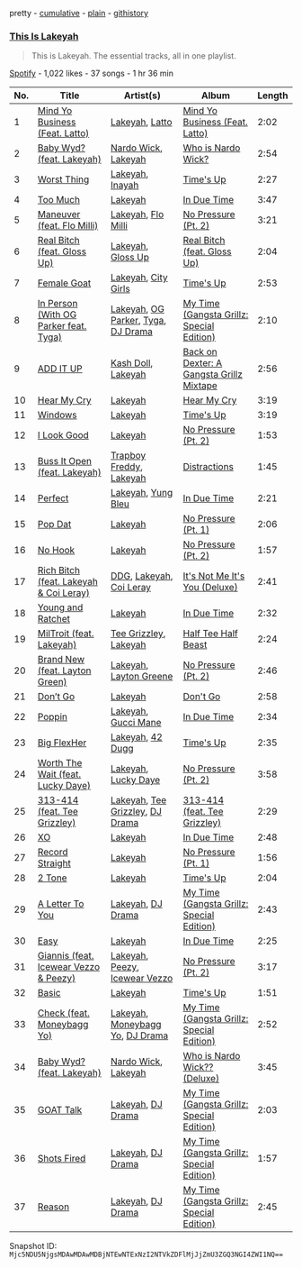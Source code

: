 pretty - [cumulative](/playlists/cumulative/37i9dQZF1DZ06evO4d2pdS.md) - [plain](/playlists/plain/37i9dQZF1DZ06evO4d2pdS) - [githistory](https://github.githistory.xyz/mackorone/spotify-playlist-archive/blob/main/playlists/plain/37i9dQZF1DZ06evO4d2pdS)

### [This Is Lakeyah](https://open.spotify.com/playlist/37i9dQZF1DZ06evO4d2pdS)

> This is Lakeyah\. The essential tracks, all in one playlist.

[Spotify](https://open.spotify.com/user/spotify) - 1,022 likes - 37 songs - 1 hr 36 min

| No. | Title | Artist(s) | Album | Length |
|---|---|---|---|---|
| 1 | [Mind Yo Business \(Feat\. Latto\)](https://open.spotify.com/track/5hR1PFUnx0uRkqYsW4Z4ja) | [Lakeyah](https://open.spotify.com/artist/77gMBvQ2frbQAPyCeoYGm7), [Latto](https://open.spotify.com/artist/3MdXrJWsbVzdn6fe5JYkSQ) | [Mind Yo Business \(Feat\. Latto\)](https://open.spotify.com/album/0NCupn1XlJsAHmUcCCGLQk) | 2:02 |
| 2 | [Baby Wyd? \(feat\. Lakeyah\)](https://open.spotify.com/track/080BnzVFYXgNR6f4jtyzkP) | [Nardo Wick](https://open.spotify.com/artist/0Njy6yR9LykNKYg9yE23QN), [Lakeyah](https://open.spotify.com/artist/77gMBvQ2frbQAPyCeoYGm7) | [Who is Nardo Wick?](https://open.spotify.com/album/338LPt19lJ2GiGmxDSOAtR) | 2:54 |
| 3 | [Worst Thing](https://open.spotify.com/track/5FfInegP9g9CPjmfzZ7TuV) | [Lakeyah](https://open.spotify.com/artist/77gMBvQ2frbQAPyCeoYGm7), [Inayah](https://open.spotify.com/artist/2jomvyAKdqYYimeLl3XcdZ) | [Time's Up](https://open.spotify.com/album/3N4tO5aWP6z6LH44hPPApi) | 2:27 |
| 4 | [Too Much](https://open.spotify.com/track/2sZmxXCO6mZCPTHd6DRcBH) | [Lakeyah](https://open.spotify.com/artist/77gMBvQ2frbQAPyCeoYGm7) | [In Due Time](https://open.spotify.com/album/3Oond2NSMqKhI5zseoD7Hu) | 3:47 |
| 5 | [Maneuver \(feat\. Flo Milli\)](https://open.spotify.com/track/4bWGHob6LSJ6XV2NtEo5Zi) | [Lakeyah](https://open.spotify.com/artist/77gMBvQ2frbQAPyCeoYGm7), [Flo Milli](https://open.spotify.com/artist/08PvCOlef4xdOr20jFSTPd) | [No Pressure \(Pt\. 2\)](https://open.spotify.com/album/7qFvB2y0azbdCp9j1dyRai) | 3:21 |
| 6 | [Real Bitch \(feat\. Gloss Up\)](https://open.spotify.com/track/4zH4kR30s4Cx6HMvodrf32) | [Lakeyah](https://open.spotify.com/artist/77gMBvQ2frbQAPyCeoYGm7), [Gloss Up](https://open.spotify.com/artist/7eDFwYpqsAROCZibWYr5C1) | [Real Bitch \(feat\. Gloss Up\)](https://open.spotify.com/album/6MUUM532DEcR697rck5n90) | 2:04 |
| 7 | [Female Goat](https://open.spotify.com/track/3GvtfWTRoialUPNCbDjdtI) | [Lakeyah](https://open.spotify.com/artist/77gMBvQ2frbQAPyCeoYGm7), [City Girls](https://open.spotify.com/artist/37hAfseJWi0G3Scife12Il) | [Time's Up](https://open.spotify.com/album/3N4tO5aWP6z6LH44hPPApi) | 2:53 |
| 8 | [In Person \(With OG Parker feat\. Tyga\)](https://open.spotify.com/track/0GYi1PEjtCPfXHPGnvs5ON) | [Lakeyah](https://open.spotify.com/artist/77gMBvQ2frbQAPyCeoYGm7), [OG Parker](https://open.spotify.com/artist/5hhgghBFkLDdMn93GW4x3I), [Tyga](https://open.spotify.com/artist/5LHRHt1k9lMyONurDHEdrp), [DJ Drama](https://open.spotify.com/artist/5oNgAs7j5XcBMzWv3HAnHG) | [My Time \(Gangsta Grillz: Special Edition\)](https://open.spotify.com/album/7fN9TVZE3JJFV7QqyVisnh) | 2:10 |
| 9 | [ADD IT UP](https://open.spotify.com/track/3yGkAxLoThYMYzoZcWMNwJ) | [Kash Doll](https://open.spotify.com/artist/3u579Gdap91lMptBSdXTpf), [Lakeyah](https://open.spotify.com/artist/77gMBvQ2frbQAPyCeoYGm7) | [Back on Dexter: A Gangsta Grillz Mixtape](https://open.spotify.com/album/1Jm12CDLPjD2FQHvUBQCNi) | 2:56 |
| 10 | [Hear My Cry](https://open.spotify.com/track/60ElfiVjf4AlzIq2BC5z1X) | [Lakeyah](https://open.spotify.com/artist/77gMBvQ2frbQAPyCeoYGm7) | [Hear My Cry](https://open.spotify.com/album/0JMoNRUAl0DJe7PP2d2eRz) | 3:19 |
| 11 | [Windows](https://open.spotify.com/track/0XgpqzcmMFapQ0kebq1EuD) | [Lakeyah](https://open.spotify.com/artist/77gMBvQ2frbQAPyCeoYGm7) | [Time's Up](https://open.spotify.com/album/3N4tO5aWP6z6LH44hPPApi) | 3:19 |
| 12 | [I Look Good](https://open.spotify.com/track/1qk4oqAEOI0cN8D1J9ato9) | [Lakeyah](https://open.spotify.com/artist/77gMBvQ2frbQAPyCeoYGm7) | [No Pressure \(Pt\. 2\)](https://open.spotify.com/album/7qFvB2y0azbdCp9j1dyRai) | 1:53 |
| 13 | [Buss It Open \(feat\. Lakeyah\)](https://open.spotify.com/track/0Ps4MNq0PYDasTbmF3Uorq) | [Trapboy Freddy](https://open.spotify.com/artist/2ZF0d4lkHLE6MIbVmpN6nN), [Lakeyah](https://open.spotify.com/artist/77gMBvQ2frbQAPyCeoYGm7) | [Distractions](https://open.spotify.com/album/2joAdhMvatZfWwfOSzzxLe) | 1:45 |
| 14 | [Perfect](https://open.spotify.com/track/7nOkNaXqygqopH34aDBmUl) | [Lakeyah](https://open.spotify.com/artist/77gMBvQ2frbQAPyCeoYGm7), [Yung Bleu](https://open.spotify.com/artist/3KNIG74xSTc3dj0TRy7pGX) | [In Due Time](https://open.spotify.com/album/3Oond2NSMqKhI5zseoD7Hu) | 2:21 |
| 15 | [Pop Dat](https://open.spotify.com/track/69IaTU22g3APresMDbF4g9) | [Lakeyah](https://open.spotify.com/artist/77gMBvQ2frbQAPyCeoYGm7) | [No Pressure \(Pt\. 1\)](https://open.spotify.com/album/3e9yHrVpvAh2xeIvG7WcQO) | 2:06 |
| 16 | [No Hook](https://open.spotify.com/track/2qPevuRQkYmm5dvJYWDCny) | [Lakeyah](https://open.spotify.com/artist/77gMBvQ2frbQAPyCeoYGm7) | [No Pressure \(Pt\. 2\)](https://open.spotify.com/album/7qFvB2y0azbdCp9j1dyRai) | 1:57 |
| 17 | [Rich Bitch \(feat\. Lakeyah & Coi Leray\)](https://open.spotify.com/track/0KIxQnTtdBtQmLA3oXzFEB) | [DDG](https://open.spotify.com/artist/0WK3H9OErSn5zKOkOV5egm), [Lakeyah](https://open.spotify.com/artist/77gMBvQ2frbQAPyCeoYGm7), [Coi Leray](https://open.spotify.com/artist/6AMd49uBDJfhf30Ak2QR5s) | [It's Not Me It's You \(Deluxe\)](https://open.spotify.com/album/4JUp6qReEgKfOP76grq6v0) | 2:41 |
| 18 | [Young and Ratchet](https://open.spotify.com/track/1O2vIEgUUDwzUpctAfeAlP) | [Lakeyah](https://open.spotify.com/artist/77gMBvQ2frbQAPyCeoYGm7) | [In Due Time](https://open.spotify.com/album/3Oond2NSMqKhI5zseoD7Hu) | 2:32 |
| 19 | [MilTroit \(feat\. Lakeyah\)](https://open.spotify.com/track/1K3LqqgTfHKyQfY0EMbnQF) | [Tee Grizzley](https://open.spotify.com/artist/6AUl0ykLLpvTktob97x9hO), [Lakeyah](https://open.spotify.com/artist/77gMBvQ2frbQAPyCeoYGm7) | [Half Tee Half Beast](https://open.spotify.com/album/1MPQSjOwfHFILDB3DGoyrp) | 2:24 |
| 20 | [Brand New \(feat\. Layton Green\)](https://open.spotify.com/track/6PBAfbHMqlHWOKon7Uyqdc) | [Lakeyah](https://open.spotify.com/artist/77gMBvQ2frbQAPyCeoYGm7), [Layton Greene](https://open.spotify.com/artist/02ZtVIjKL1PYLlMmP1sz0h) | [No Pressure \(Pt\. 2\)](https://open.spotify.com/album/7qFvB2y0azbdCp9j1dyRai) | 2:46 |
| 21 | [Don’t Go](https://open.spotify.com/track/5de4ov0wqSliqRzzPIq1iw) | [Lakeyah](https://open.spotify.com/artist/77gMBvQ2frbQAPyCeoYGm7) | [Don't Go](https://open.spotify.com/album/6bcHeawDcb8LE6VWSdWh8H) | 2:58 |
| 22 | [Poppin](https://open.spotify.com/track/2ALg7dHbjG6S2HrlRN8n6R) | [Lakeyah](https://open.spotify.com/artist/77gMBvQ2frbQAPyCeoYGm7), [Gucci Mane](https://open.spotify.com/artist/13y7CgLHjMVRMDqxdx0Xdo) | [In Due Time](https://open.spotify.com/album/3Oond2NSMqKhI5zseoD7Hu) | 2:34 |
| 23 | [Big FlexHer](https://open.spotify.com/track/6Yw5G6x9tiuwzhgTiQtafh) | [Lakeyah](https://open.spotify.com/artist/77gMBvQ2frbQAPyCeoYGm7), [42 Dugg](https://open.spotify.com/artist/45gHcnDnMC15sgx3VL7ROG) | [Time's Up](https://open.spotify.com/album/3N4tO5aWP6z6LH44hPPApi) | 2:35 |
| 24 | [Worth The Wait \(feat\. Lucky Daye\)](https://open.spotify.com/track/4suJgyiPJsJHEglKn6f2G1) | [Lakeyah](https://open.spotify.com/artist/77gMBvQ2frbQAPyCeoYGm7), [Lucky Daye](https://open.spotify.com/artist/5Vuvs6Py2JRU7WiFDVsI7J) | [No Pressure \(Pt\. 2\)](https://open.spotify.com/album/7qFvB2y0azbdCp9j1dyRai) | 3:58 |
| 25 | [313\-414 \(feat\. Tee Grizzley\)](https://open.spotify.com/track/7gW1UPdKgyEhUW6jDgP9sw) | [Lakeyah](https://open.spotify.com/artist/77gMBvQ2frbQAPyCeoYGm7), [Tee Grizzley](https://open.spotify.com/artist/6AUl0ykLLpvTktob97x9hO), [DJ Drama](https://open.spotify.com/artist/5oNgAs7j5XcBMzWv3HAnHG) | [313\-414 \(feat\. Tee Grizzley\)](https://open.spotify.com/album/6cmBaEBEeyzfI9dSCcGQc8) | 2:29 |
| 26 | [XO](https://open.spotify.com/track/43yavpJdlpq8CcEs8nIdyg) | [Lakeyah](https://open.spotify.com/artist/77gMBvQ2frbQAPyCeoYGm7) | [In Due Time](https://open.spotify.com/album/3Oond2NSMqKhI5zseoD7Hu) | 2:48 |
| 27 | [Record Straight](https://open.spotify.com/track/6i7mdZTIEUGD7jrc0xnPBV) | [Lakeyah](https://open.spotify.com/artist/77gMBvQ2frbQAPyCeoYGm7) | [No Pressure \(Pt\. 1\)](https://open.spotify.com/album/3e9yHrVpvAh2xeIvG7WcQO) | 1:56 |
| 28 | [2 Tone](https://open.spotify.com/track/3Jnl2guSuAyunmKjC7OuO0) | [Lakeyah](https://open.spotify.com/artist/77gMBvQ2frbQAPyCeoYGm7) | [Time's Up](https://open.spotify.com/album/3N4tO5aWP6z6LH44hPPApi) | 2:04 |
| 29 | [A Letter To You](https://open.spotify.com/track/0W512ZGCgkNqHW7ETE2YV7) | [Lakeyah](https://open.spotify.com/artist/77gMBvQ2frbQAPyCeoYGm7), [DJ Drama](https://open.spotify.com/artist/5oNgAs7j5XcBMzWv3HAnHG) | [My Time \(Gangsta Grillz: Special Edition\)](https://open.spotify.com/album/7fN9TVZE3JJFV7QqyVisnh) | 2:43 |
| 30 | [Easy](https://open.spotify.com/track/3jGmZsKbfRVHCVa2FAnHEP) | [Lakeyah](https://open.spotify.com/artist/77gMBvQ2frbQAPyCeoYGm7) | [In Due Time](https://open.spotify.com/album/3Oond2NSMqKhI5zseoD7Hu) | 2:25 |
| 31 | [Giannis \(feat\. Icewear Vezzo & Peezy\)](https://open.spotify.com/track/4wMsfCTbVOz1UuZTr7Vlcs) | [Lakeyah](https://open.spotify.com/artist/77gMBvQ2frbQAPyCeoYGm7), [Peezy](https://open.spotify.com/artist/6qQcyyo2dCSynZQCCTIWAK), [Icewear Vezzo](https://open.spotify.com/artist/1ZbmerOthZbxz5eR3c9Mn1) | [No Pressure \(Pt\. 2\)](https://open.spotify.com/album/7qFvB2y0azbdCp9j1dyRai) | 3:17 |
| 32 | [Basic](https://open.spotify.com/track/6Gl7QRLReR3soZaOSQuKpc) | [Lakeyah](https://open.spotify.com/artist/77gMBvQ2frbQAPyCeoYGm7) | [Time's Up](https://open.spotify.com/album/3N4tO5aWP6z6LH44hPPApi) | 1:51 |
| 33 | [Check \(feat\. Moneybagg Yo\)](https://open.spotify.com/track/3nOUWFEtWaBlhfh2no0zs7) | [Lakeyah](https://open.spotify.com/artist/77gMBvQ2frbQAPyCeoYGm7), [Moneybagg Yo](https://open.spotify.com/artist/3tJoFztHeIJkJWMrx0td2f), [DJ Drama](https://open.spotify.com/artist/5oNgAs7j5XcBMzWv3HAnHG) | [My Time \(Gangsta Grillz: Special Edition\)](https://open.spotify.com/album/7fN9TVZE3JJFV7QqyVisnh) | 2:52 |
| 34 | [Baby Wyd? \(feat\. Lakeyah\)](https://open.spotify.com/track/7Kv4cX2Uz8QltmYNUjjU5K) | [Nardo Wick](https://open.spotify.com/artist/0Njy6yR9LykNKYg9yE23QN), [Lakeyah](https://open.spotify.com/artist/77gMBvQ2frbQAPyCeoYGm7) | [Who is Nardo Wick?? \(Deluxe\)](https://open.spotify.com/album/25K3Kzv6hXfi3Mslv3El5i) | 3:45 |
| 35 | [GOAT Talk](https://open.spotify.com/track/3pSPOHc63HxnuD2bzA4Qdd) | [Lakeyah](https://open.spotify.com/artist/77gMBvQ2frbQAPyCeoYGm7), [DJ Drama](https://open.spotify.com/artist/5oNgAs7j5XcBMzWv3HAnHG) | [My Time \(Gangsta Grillz: Special Edition\)](https://open.spotify.com/album/7fN9TVZE3JJFV7QqyVisnh) | 2:03 |
| 36 | [Shots Fired](https://open.spotify.com/track/4dvJ4fo8Su6u3eW9oVekUK) | [Lakeyah](https://open.spotify.com/artist/77gMBvQ2frbQAPyCeoYGm7), [DJ Drama](https://open.spotify.com/artist/5oNgAs7j5XcBMzWv3HAnHG) | [My Time \(Gangsta Grillz: Special Edition\)](https://open.spotify.com/album/7fN9TVZE3JJFV7QqyVisnh) | 1:57 |
| 37 | [Reason](https://open.spotify.com/track/52hWMRYetR1B4qm2GtLPCY) | [Lakeyah](https://open.spotify.com/artist/77gMBvQ2frbQAPyCeoYGm7), [DJ Drama](https://open.spotify.com/artist/5oNgAs7j5XcBMzWv3HAnHG) | [My Time \(Gangsta Grillz: Special Edition\)](https://open.spotify.com/album/7fN9TVZE3JJFV7QqyVisnh) | 2:45 |

Snapshot ID: `Mjc5NDU5NjgsMDAwMDAwMDBjNTEwNTExNzI2NTVkZDFlMjJjZmU3ZGQ3NGI4ZWI1NQ==`
